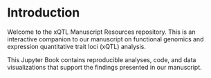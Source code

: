 # Introduction

Welcome to the xQTL Manuscript Resources repository. This is an interactive companion to our manuscript on functional genomics and expression quantitative trait loci (xQTL) analysis.

This Jupyter Book contains reproducible analyses, code, and data visualizations that support the findings presented in our manuscript.